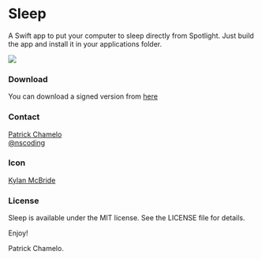 Sleep
=========

A Swift app to put your computer to sleep directly from Spotlight. Just build the app and install it in your applications folder.

[<img src="Sleep.jpg">](http://nscoding.co.uk)

### Download

You can download a signed version from [here](http://nscoding.co.uk/downloads/SleepOSX100.zip)

### Contact

[Patrick Chamelo](https://github.com/nscoding)<br/>
[@nscoding](https://twitter.com/nscoding)

### Icon

[Kylan McBride](https://github.com/kmcbride)

### License

Sleep is available under the MIT license. See the LICENSE file for details.

Enjoy!

Patrick Chamelo.
 